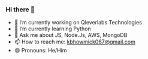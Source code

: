 ### Hi there 👋

<!--
**KalyanBhowmick/KalyanBhowmick** is a ✨ _special_ ✨ repository because its `README.md` (this file) appears on your GitHub profile.

Here are some ideas to get you started:
-->
- 🔭 I’m currently working on Qleverlabs Technologies
- 🌱 I’m currently learning Python
- 💬 Ask me about JS, Node.Js, AWS, MongoDB
- 📫 How to reach me: kbhowmick067@gmail.com
- 😄 Pronouns: He/Him

